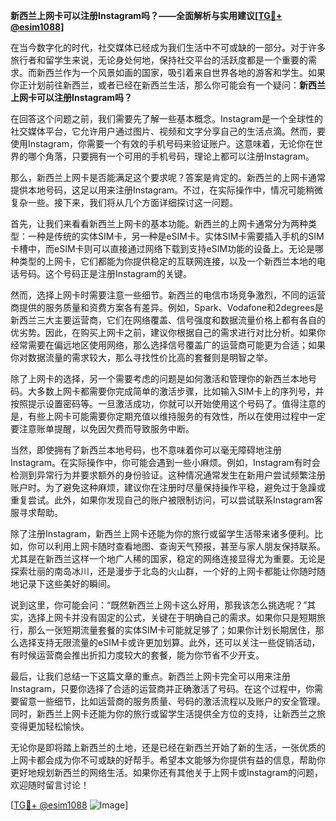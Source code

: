 **新西兰上网卡可以注册Instagram吗？——全面解析与实用建议[[TG💪+ @esim1088](https://t.me/s/esim1088)]**

在当今数字化的时代，社交媒体已经成为我们生活中不可或缺的一部分。对于许多旅行者和留学生来说，无论身处何地，保持社交平台的活跃度都是一个重要的需求。而新西兰作为一个风景如画的国家，吸引着来自世界各地的游客和学生。如果你正计划前往新西兰，或者已经在新西兰生活，那么你可能会有一个疑问：**新西兰上网卡可以注册Instagram吗？**

在回答这个问题之前，我们需要先了解一些基本概念。Instagram是一个全球性的社交媒体平台，它允许用户通过图片、视频和文字分享自己的生活点滴。然而，要使用Instagram，你需要一个有效的手机号码来验证账户。这意味着，无论你在世界的哪个角落，只要拥有一个可用的手机号码，理论上都可以注册Instagram。

那么，新西兰上网卡是否能满足这个要求呢？答案是肯定的。新西兰的上网卡通常提供本地号码，这足以用来注册Instagram。不过，在实际操作中，情况可能稍微复杂一些。接下来，我们将从几个方面详细探讨这一问题。

首先，让我们来看看新西兰上网卡的基本功能。新西兰的上网卡通常分为两种类型：一种是传统的实体SIM卡，另一种是eSIM卡。实体SIM卡需要插入手机的SIM卡槽中，而eSIM卡则可以直接通过网络下载到支持eSIM功能的设备上。无论是哪种类型的上网卡，它们都能为你提供稳定的互联网连接，以及一个新西兰本地的电话号码。这个号码正是注册Instagram的关键。

然而，选择上网卡时需要注意一些细节。新西兰的电信市场竞争激烈，不同的运营商提供的服务质量和资费方案各有差异。例如，Spark、Vodafone和2degrees是新西兰三大主要运营商，它们在网络覆盖、信号强度和数据流量价格上都有各自的优劣势。因此，在购买上网卡之前，建议你根据自己的需求进行对比分析。如果你经常需要在偏远地区使用网络，那么选择信号覆盖广的运营商可能更为合适；如果你对数据流量的需求较大，那么寻找性价比高的套餐则是明智之举。

除了上网卡的选择，另一个需要考虑的问题是如何激活和管理你的新西兰本地号码。大多数上网卡都需要你完成简单的激活步骤，比如输入SIM卡上的序列号，并按照提示设置密码等。一旦激活成功，你就可以开始使用这个号码了。值得注意的是，有些上网卡可能需要你定期充值以维持服务的有效性，所以在使用过程中一定要注意账单提醒，以免因欠费而导致服务中断。

当然，即使拥有了新西兰本地号码，也不意味着你可以毫无障碍地注册Instagram。在实际操作中，你可能会遇到一些小麻烦。例如，Instagram有时会检测到异常行为并要求额外的身份验证。这种情况通常发生在新用户尝试频繁注册账户时。为了避免这种麻烦，建议你在注册时尽量保持操作平稳，避免过于急躁或重复尝试。此外，如果你发现自己的账户被限制访问，可以尝试联系Instagram客服寻求帮助。

除了注册Instagram，新西兰上网卡还能为你的旅行或留学生活带来诸多便利。比如，你可以利用上网卡随时查看地图、查询天气预报，甚至与家人朋友保持联系。尤其是在新西兰这样一个地广人稀的国家，稳定的网络连接显得尤为重要。无论是探索壮丽的南岛冰川，还是漫步于北岛的火山群，一个好的上网卡都能让你随时随地记录下这些美好的瞬间。

说到这里，你可能会问：“既然新西兰上网卡这么好用，那我该怎么挑选呢？”其实，选择上网卡并没有固定的公式，关键在于明确自己的需求。如果你只是短期旅行，那么一张短期流量套餐的实体SIM卡可能就足够了；如果你计划长期居住，那么选择支持无限流量的eSIM卡或许更加划算。此外，还可以关注一些促销活动，有时候运营商会推出折扣力度较大的套餐，能为你节省不少开支。

最后，让我们总结一下这篇文章的重点。新西兰上网卡完全可以用来注册Instagram，只要你选择了合适的运营商并正确激活了号码。在这个过程中，你需要留意一些细节，比如运营商的服务质量、号码的激活流程以及账户的安全管理。同时，新西兰上网卡还能为你的旅行或留学生活提供全方位的支持，让新西兰之旅变得更加轻松愉快。

无论你是即将踏上新西兰的土地，还是已经在新西兰开始了新的生活，一张优质的上网卡都会成为你不可或缺的好帮手。希望本文能够为你提供有益的信息，帮助你更好地规划新西兰的网络生活。如果你还有其他关于上网卡或Instagram的问题，欢迎随时留言讨论！

[[TG💪+ @esim1088](https://t.me/s/esim1088) ![Image](https://i.postimg.cc/4NQfJmqS/Snipaste-2025-05-13-00-14-12.png)]
